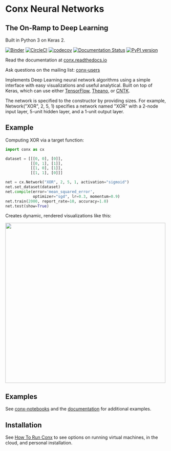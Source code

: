 # Conx Neural Networks

## The On-Ramp to Deep Learning

Built in Python 3 on Keras 2.

[![Binder](https://mybinder.org/badge.svg)](https://mybinder.org/v2/gh/Calysto/conx/master?filepath=binder%2Findex.ipynb) [![CircleCI](https://circleci.com/gh/Calysto/conx/tree/master.svg?style=svg)](https://circleci.com/gh/Calysto/conx/tree/master) [![codecov](https://codecov.io/gh/Calysto/conx/branch/master/graph/badge.svg)](https://codecov.io/gh/Calysto/conx) [![Documentation Status](https://readthedocs.org/projects/conx/badge/?version=latest)](http://conx.readthedocs.io/en/latest/?badge=latest) [![PyPI version](https://badge.fury.io/py/conx.svg)](https://badge.fury.io/py/conx)

Read the documentation at [conx.readthedocs.io](http://conx.readthedocs.io/)

Ask questions on the mailing list: [conx-users](https://groups.google.com/forum/#!forum/conx-users)

Implements Deep Learning neural network algorithms using a simple interface with easy visualizations and useful analytical. Built on top of Keras, which can use either [TensorFlow](https://www.tensorflow.org/), [Theano](http://www.deeplearning.net/software/theano/), or [CNTK](https://www.cntk.ai/pythondocs/).

The network is specified to the constructor by providing sizes. For example, Network("XOR", 2, 5, 1) specifies a network named "XOR" with a 2-node input layer, 5-unit hidden layer, and a 1-unit output layer.

## Example

Computing XOR via a target function:

```python
import conx as cx

dataset = [[[0, 0], [0]],
           [[0, 1], [1]],
           [[1, 0], [1]],
           [[1, 1], [0]]]

net = cx.Network("XOR", 2, 5, 1, activation="sigmoid")
net.set_dataset(dataset)
net.compile(error='mean_squared_error',
            optimizer="sgd", lr=0.3, momentum=0.9)
net.train(2000, report_rate=10, accuracy=1.0)
net.test(show=True)
```

Creates dynamic, rendered visualizations like this:

<img src="https://raw.githubusercontent.com/Calysto/conx-notebooks/master/network.png" width="500"></img>

## Examples

See [conx-notebooks](https://github.com/Calysto/conx-notebooks/tree/master/) and the [documentation](http://conx.readthedocs.io/en/latest/) for additional examples.

## Installation

See [How To Run
Conx](https://github.com/Calysto/conx-notebooks/tree/master/HowToRun#how-to-run-conx)
to see options on running virtual machines, in the cloud, and personal
installation.
